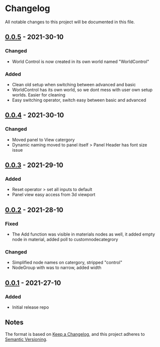 # Changelog
All notable changes to this project will be documented in this file.

## [0.0.5] - 2021-30-10
### Changed
- World Control is now created in its own world named "WorldControl"

### Added
- Clean old setup when switching between advanced and basic
- WorldControl has its own world, so we dont mess with user own setup worlds. Easier for cleaning
- Easy switching operator, switch easy between basic and advanced

## [0.0.4] - 2021-30-10
### Changed
- Moved panel to View catergory
- Dynamic naming moved to panel itself > Panel Header has font size issue

## [0.0.3] - 2021-29-10
### Added
- Reset operator > set all inputs to default
- Panel view easy access from 3d viewport

## [0.0.2] - 2021-28-10
### Fixed 
- The Add function was visible in materials nodes as well, it added empty node in material, added poll to customnodecategrory 

### Changed
- Simplified node names on catergory, stripped "control"
- NodeGroup with was to narrow, added width

## [0.0.1] - 2021-27-10
### Added 
- Initial release repo 

## Notes
The format is based on [Keep a Changelog](https://keepachangelog.com/en/1.0.0/),
and this project adheres to [Semantic Versioning](https://semver.org/spec/v2.0.0.html).
<!--### Official Rigify Info-->

[0.0.5]:https://github.com/schroef/World_Control/releases/tag/v0.0.5
[0.0.4]:https://github.com/schroef/World_Control/releases/tag/v0.0.4
[0.0.3]:https://github.com/schroef/World_Control/releases/tag/v0.0.3
[0.0.2]:https://github.com/schroef/World_Control/releases/tag/v0.0.2
[0.0.1]:https://github.com/schroef/World_Control/releases/tag/v0.0.1